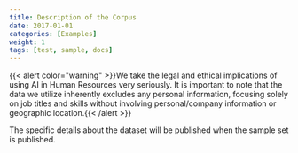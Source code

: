```yaml
---
title: Description of the Corpus
date: 2017-01-01
categories: [Examples]
weight: 1
tags: [test, sample, docs]
---
```

{{< alert color="warning" >}}We take the legal and ethical implications of using AI in Human Resources very seriously. It is important to note that the data we utilize inherently excludes any personal information, focusing solely on job titles and skills without involving personal/company information or geographic location.{{< /alert >}}

The specific details about the dataset will be published when the sample set is published.